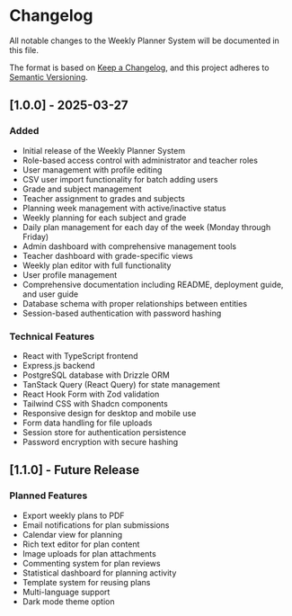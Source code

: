 # Changelog

All notable changes to the Weekly Planner System will be documented in this file.

The format is based on [Keep a Changelog](https://keepachangelog.com/en/1.0.0/),
and this project adheres to [Semantic Versioning](https://semver.org/spec/v2.0.0.html).

## [1.0.0] - 2025-03-27

### Added
- Initial release of the Weekly Planner System
- Role-based access control with administrator and teacher roles
- User management with profile editing
- CSV user import functionality for batch adding users
- Grade and subject management
- Teacher assignment to grades and subjects
- Planning week management with active/inactive status
- Weekly planning for each subject and grade
- Daily plan management for each day of the week (Monday through Friday)
- Admin dashboard with comprehensive management tools
- Teacher dashboard with grade-specific views
- Weekly plan editor with full functionality
- User profile management
- Comprehensive documentation including README, deployment guide, and user guide
- Database schema with proper relationships between entities
- Session-based authentication with password hashing

### Technical Features
- React with TypeScript frontend
- Express.js backend
- PostgreSQL database with Drizzle ORM
- TanStack Query (React Query) for state management
- React Hook Form with Zod validation
- Tailwind CSS with Shadcn components
- Responsive design for desktop and mobile use
- Form data handling for file uploads
- Session store for authentication persistence
- Password encryption with secure hashing

## [1.1.0] - Future Release

### Planned Features
- Export weekly plans to PDF
- Email notifications for plan submissions
- Calendar view for planning
- Rich text editor for plan content
- Image uploads for plan attachments
- Commenting system for plan reviews
- Statistical dashboard for planning activity
- Template system for reusing plans
- Multi-language support
- Dark mode theme option